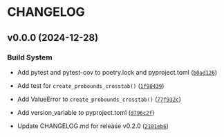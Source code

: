 # CHANGELOG


## v0.0.0 (2024-12-28)

### Build System

- Add pytest and pytest-cov to poetry.lock and pyproject.toml
  ([`b0ad126`](https://github.com/uriahf/probounds/commit/b0ad12639b5248c2f3e215bbaadcce046a74b681))

- Add test for `create_probounds_crosstab()`
  ([`1f98439`](https://github.com/uriahf/probounds/commit/1f984396792c852fdb57175469a5798034c770f0))

- Add ValueError to `create_probounds_crosstab()`
  ([`77f932c`](https://github.com/uriahf/probounds/commit/77f932c822821944fd7bfc3ccbca78be9be5667e))

- Add version_variable to pyproject.toml
  ([`d796c2f`](https://github.com/uriahf/probounds/commit/d796c2fc1a967cbc2a3e72cf49330a1474fa4a19))

- Update CHANGELOG.md for release v0.2.0
  ([`2101eb6`](https://github.com/uriahf/probounds/commit/2101eb685e5afb6ad4887aca84962a9934fa7a18))
